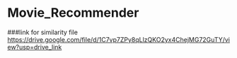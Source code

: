 # Movie_Recommender
###link for similarity file https://drive.google.com/file/d/1C7vp7ZPy8qLlzQKO2yx4ChejMG72GuTY/view?usp=drive_link
